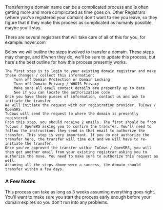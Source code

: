 Transferring a domain name can be a complicated process and is often getting more and more complicated as time goes on. Other Registrars (where you've registered your domain) don't want to see you leave, so they figure that if they make this process as complicated as humanly possible, maybe you'll stay.

There are several registrars that will take care of all of this for you, for example: hover.com

Below we will outline the steps involved to transfer a domain. These steps may change, and if/when they do, we'll be sure to update this process, but here's the best outline for how this process presently works.

    The first step is to login to your existing domain registrar and make these changes / collect this information:
        Turn off Domain Protection or Domain Locking
        Turn off Domain Privacy / WHOIS Privacy
        Make sure all email contact details are presently up to date
        See if you can locate the authorization code
    Once you have those pieces of information, contact us and ask to initiate the transfer.
    We will initiate the request with our registration provider, TuCows / OpenSRS.
    TuCows will send the request to where the domain is presently registered.
    From this step, you should receive 2 emails. The first should be from TuCows / OpenSRS asking you to confirm the transfer. You'll need to follow the instructions they send in that email to authorize the transfer. This step is very important. If you do not authorize the transfer here, the transfer will time out and we will have to re-initiate the transfer.
    Once you've approved the transfer within TuCows / OpenSRS, you will then get another email from your existing registrar asking you to authorize the move. You need to make sure to authorize this request as well.
    Assuming all the steps above were a success, the domain should transfer within a few days.

### A Few Notes

This process can take as long as 3 weeks assuming everything goes right. You'll want to make sure you start the process early enough before your domain expires so you don't run into any problems.
